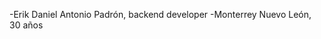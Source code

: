 -Erik Daniel Antonio Padrón, backend developer
-Monterrey Nuevo León, 30 años
<!---
epadron94/epadron94 is a ✨ special ✨ repository because its `README.md` (this file) appears on your GitHub profile.
You can click the Preview link to take a look at your changes.
--->
